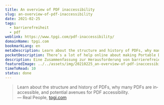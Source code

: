 ```yaml
---
title: An overview of PDF inaccessibility
slug: an-overview-of-pdf-inaccessibility
date: 2021-02-25
tags:
  - barrierefreiheit
  - pdf
weblink: https://www.tpgi.com/pdf-inaccessibility/
domainName: tpgi.com
bookmarkLang: en
metaDescription: Learn about the structure and history of PDFs, why many PDFs are inaccessible, and potential avenues for PDF accessibility.
pocketDescription: There’s a lot of help online about making Portable Document Format (PDF) accessible. Even with all the advice out there, I still encounter people who find it difficult to make their documents friendly to people with disabilities.
description: Eine Zusammenfassung zur Herausforderung von barrierefreien PDF-Dokumenten.
featuredImage: ../../assets/img/20210225_an-overview-of-pdf-inaccessibility_screenshot.png
timeToRead: 10
status: done
---
```

<blockquote lang="en">Learn about the structure and history of PDFs, why many PDFs are inaccessible, and potential avenues for PDF accessibility.
<footer>— Real People, <a href="https://www.tpgi.com/pdf-inaccessibility/">tpgi.com</a></footer></blockquote>
